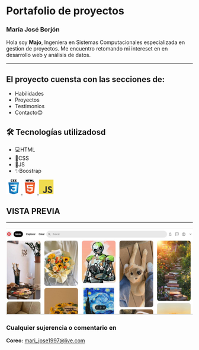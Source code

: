 # Portafolio de proyectos

### María José Borjón 


Hola soy **Majo**, Ingeniera en Sistemas Computacionales especializada en gestion de proyectos.
Me encuentro retomando mi intereset en en desarrollo web y análisis de datos.

____

## El proyecto cuensta con las secciones de:

- Habilidades
- Proyectos
- Testimonios
- Contacto😊
<!-- Pata los emojis es win + punto  -->

## 🛠 Tecnologías utilizadosd
- 💻HTML
- 🎨CSS
- 📐JS
- ✨Boostrap

<!-- Como puedes ver a continuacion tambien se puede agregar codigo html -->

<a href="https://www.w3schools.com/css/" target="_blank"> <img src="https://raw.githubusercontent.com/devicons/devicon/master/icons/css3/css3-original-wordmark.svg" alt="css3" width="40" height="40"/> </a>
    <a href="https://www.w3.org/html/" target="_blank"> <img src="https://raw.githubusercontent.com/devicons/devicon/master/icons/html5/html5-original-wordmark.svg" alt="html5" width="40" height="40"/> </a>
    <a href="https://developer.mozilla.org/en-US/docs/Web/JavaScript" target="_blank"> <img src="https://raw.githubusercontent.com/devicons/devicon/master/icons/javascript/javascript-original.svg" alt="javascript" width="40" height="40"/> </a>

## VISTA PREVIA
_____
<!-- En esata parte debemos de poner las capturas del proyecto ya concluido -->
![Proyecto](assets/clonPinterst.JPG)

<!-- Escribir mensje de despediada -->
<!-- En el readme es tambien posible agregar algunos botones  -->

### Cualquier sujerencia o comentario en 
**Coreo:** 
[mari_jose1997@live.com](mailto:mari_jose1997@live.com)






<!--  -->



